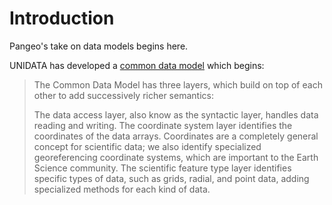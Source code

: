 # Introduction

Pangeo's take on data models begins here. 

UNIDATA has developed a [common data model](https://www.unidata.ucar.edu/software/netcdf-java/v4.6/CDM/index.html) which begins:

> The Common Data Model has three layers, which build on top of each other to add successively richer semantics:
> 
> The data access layer, also know as the syntactic layer, handles data reading and writing.
The coordinate system layer identifies the coordinates of the data arrays. Coordinates are a 
completely general concept for scientific data; we also identify specialized georeferencing 
coordinate systems, which are important to the Earth Science community.
The scientific feature type layer identifies specific types of data, such as grids, radial, 
and point data, adding specialized methods for each kind of data.

